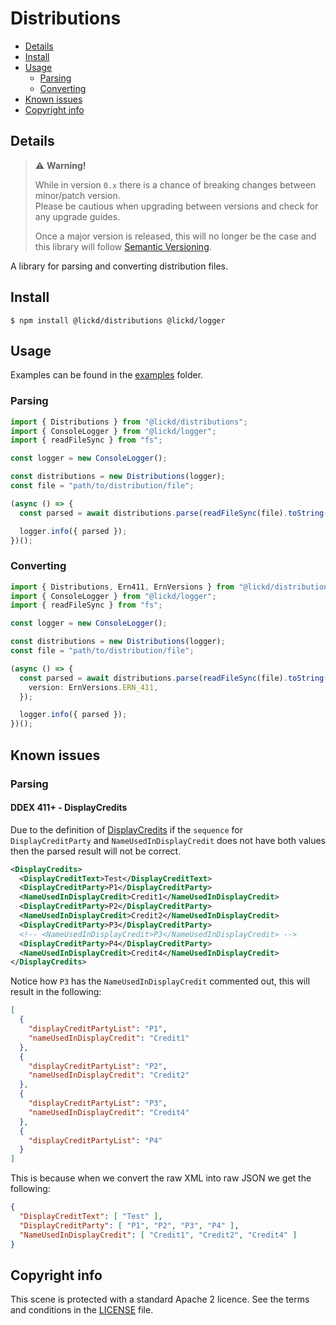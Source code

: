# Distributions

* [Details](#details)
* [Install](#install)
* [Usage](#usage)
  * [Parsing](#parsing)
  * [Converting](#converting)
* [Known issues](#known-issues)
* [Copyright info](#copyright-info)

## Details

> ⚠️ **Warning!**  
> 
> While in version `0.x` there is a chance of breaking changes between minor/patch version.  
> Please be cautious when upgrading between versions and check for any upgrade guides.  
> 
> Once a major version is released, this will no longer be the case and this library will follow [Semantic Versioning](https://semver.org/).

A library for parsing and converting distribution files.

## Install

```shell
$ npm install @lickd/distributions @lickd/logger
```

## Usage

Examples can be found in the [examples](./examples/) folder.

### Parsing

```typescript
import { Distributions } from "@lickd/distributions";
import { ConsoleLogger } from "@lickd/logger";
import { readFileSync } from "fs";

const logger = new ConsoleLogger();

const distributions = new Distributions(logger);
const file = "path/to/distribution/file";

(async () => {
  const parsed = await distributions.parse(readFileSync(file).toString());

  logger.info({ parsed });
})();
```

### Converting

```typescript
import { Distributions, Ern411, ErnVersions } from "@lickd/distributions";
import { ConsoleLogger } from "@lickd/logger";
import { readFileSync } from "fs";

const logger = new ConsoleLogger();

const distributions = new Distributions(logger);
const file = "path/to/distribution/file";

(async () => {
  const parsed = await distributions.parse(readFileSync(file).toString(), {
    version: ErnVersions.ERN_411,
  });

  logger.info({ parsed });
})();
```

## Known issues

### Parsing

#### DDEX 411+ - DisplayCredits

Due to the definition of [DisplayCredits](https://service.ddex.net/xml/ern/411/release-notification.xsd#folder1890) 
if the `sequence` for `DisplayCreditParty` and `NameUsedInDisplayCredit` does not have both values then the parsed result
will not be correct.

```xml
<DisplayCredits>
  <DisplayCreditText>Test</DisplayCreditText>
  <DisplayCreditParty>P1</DisplayCreditParty>
  <NameUsedInDisplayCredit>Credit1</NameUsedInDisplayCredit>
  <DisplayCreditParty>P2</DisplayCreditParty>
  <NameUsedInDisplayCredit>Credit2</NameUsedInDisplayCredit>
  <DisplayCreditParty>P3</DisplayCreditParty>
  <!-- <NameUsedInDisplayCredit>P3</NameUsedInDisplayCredit> -->
  <DisplayCreditParty>P4</DisplayCreditParty>
  <NameUsedInDisplayCredit>Credit4</NameUsedInDisplayCredit>
</DisplayCredits>
```

Notice how `P3` has the `NameUsedInDisplayCredit` commented out, this will result in the following:

```json
[
  {
    "displayCreditPartyList": "P1",
    "nameUsedInDisplayCredit": "Credit1"
  },
  {
    "displayCreditPartyList": "P2",
    "nameUsedInDisplayCredit": "Credit2"
  },
  {
    "displayCreditPartyList": "P3",
    "nameUsedInDisplayCredit": "Credit4"
  },
  {
    "displayCreditPartyList": "P4"
  }
]
```

This is because when we convert the raw XML into raw JSON we get the following:

```json
{
  "DisplayCreditText": [ "Test" ],
  "DisplayCreditParty": [ "P1", "P2", "P3", "P4" ],
  "NameUsedInDisplayCredit": [ "Credit1", "Credit2", "Credit4" ]
}
```

## Copyright info

This scene is protected with a standard Apache 2 licence. See the terms and conditions in the [LICENSE](/LICENSE) file.
